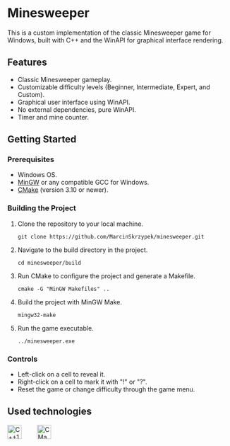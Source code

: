# Minesweeper

This is a custom implementation of the classic Minesweeper game for Windows, built with C++ and the WinAPI for graphical interface rendering.

## Features

-   Classic Minesweeper gameplay.
-   Customizable difficulty levels (Beginner, Intermediate, Expert, and Custom).
-   Graphical user interface using WinAPI.
-   No external dependencies, pure WinAPI.
-   Timer and mine counter.

## Getting Started

### Prerequisites

-   Windows OS.
-   [MinGW](https://www.mingw-w64.org/) or any compatible GCC for Windows.
-   [CMake](https://cmake.org/) (version 3.10 or newer).

### Building the Project

1. Clone the repository to your local machine.

    ```
    git clone https://github.com/MarcinSkrzypek/minesweeper.git
    ```

2. Navigate to the build directory in the project.

    ```
    cd minesweeper/build
    ```

3. Run CMake to configure the project and generate a Makefile.

    ```
    cmake -G "MinGW Makefiles" ..
    ```

4. Build the project with MinGW Make.

    ```
    mingw32-make
    ```

5. Run the game executable.

    ```
    ../minesweeper.exe
    ```

### Controls

-   Left-click on a cell to reveal it.
-   Right-click on a cell to mark it with "!" or "?".
-   Reset the game or change difficulty through the game menu.

## Used technologies

[<img align="left" width="32" height="32" alt="C++17" src="https://raw.githubusercontent.com/isocpp/logos/master/cpp_logo.png" style="padding: 0 32px 32px 0">](https://isocpp.org/get-started)
[<img align="left" width="32" height="32" alt="CMake" src="https://upload.wikimedia.org/wikipedia/commons/1/13/Cmake.svg" style="padding: 0 32px 32px 0">](https://cmake.org/)

